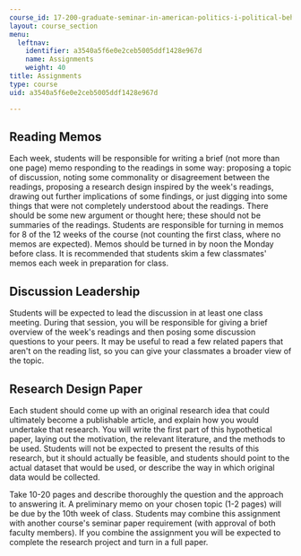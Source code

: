 ```yaml
---
course_id: 17-200-graduate-seminar-in-american-politics-i-political-behavior-fall-2016
layout: course_section
menu:
  leftnav:
    identifier: a3540a5f6e0e2ceb5005ddf1428e967d
    name: Assignments
    weight: 40
title: Assignments
type: course
uid: a3540a5f6e0e2ceb5005ddf1428e967d

---
```


Reading Memos
-------------

Each week, students will be responsible for writing a brief (not more than one page) memo responding to the readings in some way: proposing a topic of discussion, noting some commonality or disagreement between the readings, proposing a research design inspired by the week's readings, drawing out further implications of some findings, or just digging into some things that were not completely understood about the readings. There should be some new argument or thought here; these should not be summaries of the readings. Students are responsible for turning in memos for 8 of the 12 weeks of the course (not counting the first class, where no memos are expected). Memos should be turned in by noon the Monday before class. It is recommended that students skim a few classmates' memos each week in preparation for class.

Discussion Leadership
---------------------

Students will be expected to lead the discussion in at least one class meeting. During that session, you will be responsible for giving a brief overview of the week's readings and then posing some discussion questions to your peers. It may be useful to read a few related papers that aren't on the reading list, so you can give your classmates a broader view of the topic.

Research Design Paper
---------------------

Each student should come up with an original research idea that could ultimately become a publishable article, and explain how you would undertake that research. You will write the first part of this hypothetical paper, laying out the motivation, the relevant literature, and the methods to be used. Students will not be expected to present the results of this research, but it should actually be feasible, and students should point to the actual dataset that would be used, or describe the way in which original data would be collected.

Take 10-20 pages and describe thoroughly the question and the approach to answering it. A preliminary memo on your chosen topic (1-2 pages) will be due by the 10th week of class. Students may combine this assignment with another course's seminar paper requirement (with approval of both faculty members). If you combine the assignment you will be expected to complete the research project and turn in a full paper.